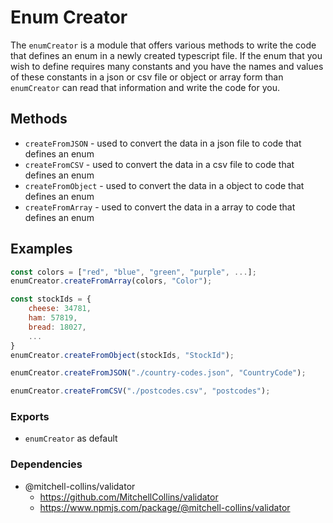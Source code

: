 # Enum Creator
The `enumCreator` is a module that offers various methods to write the code that defines an enum in a newly created typescript file. If the enum that you wish to define requires many constants and you have the names and values of these constants in a json or csv file or object or array form than `enumCreator` can read that information and write the code for you.

## Methods
- `createFromJSON` - used to convert the data in a json file to code that defines an enum
- `createFromCSV` - used to convert the data in a csv file to code that defines an enum
- `createFromObject` - used to convert the data in a object to code that defines an enum
- `createFromArray` - used to convert the data in a array to code that defines an enum

## Examples  
```Javascript
const colors = ["red", "blue", "green", "purple", ...];
enumCreator.createFromArray(colors, "Color");
```
```Javascript
const stockIds = {
    cheese: 34781,
    ham: 57819,
    bread: 18027,
    ...
}
enumCreator.createFromObject(stockIds, "StockId");
```
```Javascript 
enumCreator.createFromJSON("./country-codes.json", "CountryCode");
```
```Javascript 
enumCreator.createFromCSV("./postcodes.csv", "postcodes");
```

### Exports
- `enumCreator` as default

### Dependencies
- @mitchell-collins/validator
    - https://github.com/MitchellCollins/validator
    - https://www.npmjs.com/package/@mitchell-collins/validator